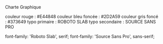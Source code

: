 Charte Graphique 

couleur rouge : #E44848
couleur bleu foncée : #2D2A59
couleur gris foncé : #373649
typo primaire : ROBOTO SLAB
typo secondaire : SOURCE SANS PRO

font-family: 'Roboto Slab', serif;
font-family: 'Source Sans Pro', sans-serif;

<style>
@import url('https://fonts.googleapis.com/css?family=Roboto+Slab|Source+Sans+Pro&display=swap');
</style>